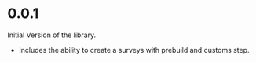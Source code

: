 # 0.0.1

Initial Version of the library.

- Includes the ability to create a surveys with prebuild and customs step.
